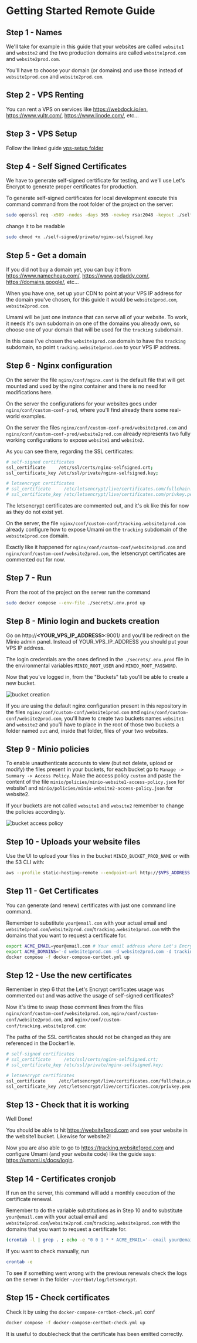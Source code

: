 # Getting Started Remote Guide

## Step 1 - Names

We'll take for example in this guide that your websites are called `website1` and `website2` and the two production domains are called `website1prod.com` and `website2prod.com`.

You'll have to choose your domain (or domains) and use those instead of `website1prod.com` and `website2prod.com`.

## Step 2 - VPS Renting

You can rent a VPS on services like https://webdock.io/en, https://www.vultr.com/, https://www.linode.com/, etc...

## Step 3 - VPS Setup

Follow the linked guide [vps-setup folder](../vps-setup/README.md)

## Step 4 - Self Signed Certificates

We have to generate self-signed certificate for testing, and we'll use Let's Encrypt to generate proper certificates for production.

To generate self-signed certificates for local development execute this command command from the root folder of the project on the server:

```bash
sudo openssl req -x509 -nodes -days 365 -newkey rsa:2048 -keyout ./self-signed/private/nginx-selfsigned.key -out ./self-signed/certs/nginx-selfsigned.crt
```

change it to be readable

```bash
sudo chmod +x ./self-signed/private/nginx-selfsigned.key
```

## Step 5 - Get a domain

If you did not buy a domain yet, you can buy it from https://www.namecheap.com/, https://www.godaddy.com/, https://domains.google/, etc...

When you have one, set up your CDN to point at your VPS IP address for the domain you've chosen, for this guide it would be `website1prod.com`, `website2prod.com`.

Umami will be just one instance that can serve all of your website. To work, it needs it's own subdomain on one of the domains you already own, so choose one of your domain that will be used for the `tracking` subdomain.

In this case I've chosen the `website1prod.com` domain to have the `tracking` subdomain, so point `tracking.website1prod.com` to your VPS IP address.

## Step 6 - Nginx configuration

On the server the file `nginx/conf/nginx.conf` is the default file that will get mounted and used by the nginx container and there is no need for modifications here.

On the server the configurations for your websites goes under `nginx/conf/custom-conf-prod`, where you'll find already there some real-world examples.

On the server the files `nginx/conf/custom-conf-prod/website1prod.com` and `nginx/conf/custom-conf-prod/website2prod.com` already represents two fully working configurations to expose `website1` and `website2`.

As you can see there, regarding the SSL certificates:

```bash
# self-signed certificates
ssl_certificate     /etc/ssl/certs/nginx-selfsigned.crt;
ssl_certificate_key /etc/ssl/private/nginx-selfsigned.key;

# letsencrypt certificates
# ssl_certificate     /etc/letsencrypt/live/certificates.com/fullchain.pem;
# ssl_certificate_key /etc/letsencrypt/live/certificates.com/privkey.pem; 
```

The letsencrypt certificates are commented out, and it's ok like this for now as they do not exist yet.

On the server, the file `nginx/conf/custom-conf/tracking.website1prod.com` already configure how to expose Umami on the `tracking` subdomain of the `website1prod.com` domain.

Exactly like it happened for `nginx/conf/custom-conf/website1prod.com` and `nginx/conf/custom-conf/website2prod.com`, the letsencrypt certificates are commented out for now.

## Step 7 - Run

From the root of the project on the server run the command

```bash
sudo docker compose --env-file ./secrets/.env.prod up
```

## Step 8 - Minio login and buckets creation

Go on http://**<YOUR_VPS_IP_ADDRESS>**:9001/ and you'll be redirect on the Minio admin panel.
Instead of YOUR_VPS_IP_ADDRESS you should put your VPS IP address.

The login credentials are the ones defined in the `./secrets/.env.prod` file in the environmental variables `MINIO_ROOT_USER` and `MINIO_ROOT_PASSWORD`.

Now that you've logged in, from the "Buckets" tab you'll be able to create a new bucket.

![bucket creation](./images/bucket-creation.png)

If you are using the default nginx configuration present in this repository in the files `nginx/conf/custom-conf/website1prod.com` and `nginx/conf/custom-conf/website2prod.com`, you'll have to create two buckets names `website1` and `website2` and you'll have to place in the root of those two buckets a folder named `out` and, inside that folder, files of your two websites.

## Step 9 - Minio policies

To enable unauthenticate accounts to view (but not delete, upload or modify) the files present in your buckets, for each bucket go to `Manage -> Summary -> Access Policy`. Make the access policy `custom` and paste the content of the file `minio/policies/minio-website1-access-policy.json` for website1 and `minio/policies/minio-website2-access-policy.json` for website2.

If your buckets are not called `website1` and `website2` remember to change the policies accordingly.

![bucket access policy](./images/bucket-access-policy.png)

## Step 10 - Uploads your website files

Use the UI to upload your files in the bucket `MINIO_BUCKET_PROD_NAME` or with the S3 CLI with:

```bash
aws --profile static-hosting-remote --endpoint-url http://$VPS_ADDRESS:$MINIO_VPS_PORT s3 cp ./out s3://$MINIO_BUCKET_PROD_NAME/ --recursive
```

## Step 11 - Get Certificates

You can generate (and renew) certificates with just one command line command.

Remember to substitute `your@email.com` with your actual email and `website1prod.com`/`website2prod.com`/`tracking.website1prod.com` with the domains that you want to request a certificate for.

```bash
export ACME_EMAIL=your@email.com # Your email address where Let's Encrypt will contact you
export ACME_DOMAINS='-d website1prod.com -d website2prod.com -d tracking.website1prod.com' # The domains to receive certificates on
docker compose -f docker-compose-certbot.yml up
```

## Step 12 - Use the new certificates

Remember in step 6 that the Let's Encrypt certificates usage was commented out and was active the usage of self-signed certificates?

Now it's time to swap those comment lines from the files `nginx/conf/custom-conf/website1prod.com`, `nginx/conf/custom-conf/website2prod.com`, and `nginx/conf/custom-conf/tracking.website1prod.com`:

The paths of the SSL certificates should not be changed as they are referenced in the Dockerfile.

```bash
# self-signed certificates
# ssl_certificate     /etc/ssl/certs/nginx-selfsigned.crt;
# ssl_certificate_key /etc/ssl/private/nginx-selfsigned.key;

# letsencrypt certificates
ssl_certificate     /etc/letsencrypt/live/certificates.com/fullchain.pem;
ssl_certificate_key /etc/letsencrypt/live/certificates.com/privkey.pem; 
```

## Step 13 - Check that it is working

Well Done! 

You should be able to hit https://website1prod.com and see your website in the website1 bucket. Likewise for website2!

Now you are also able to go to https://tracking.website1prod.com and configure Umami (and your website code) like the guide says: https://umami.is/docs/login.

## Step 14 - Certificates cronjob

If run on the server, this command will add a monthly execution of the certificate renewal.

Remember to do the variable substitutions as in Step 10 and to substitute `your@email.com` with your actual email and `website1prod.com`/`website2prod.com`/`tracking.website1prod.com` with the domains that you want to request a certificate for.

```bash
(crontab -l | grep . ; echo -e "0 0 1 * * ACME_EMAIL='--email your@email.com' ACME_DOMAINS='-d website1prod.com -d website2prod.com -d tracking.website1prod.com' docker compose -f docker-compose-certbot.yml up\n") | crontab -
```

If you want to check manually, run

```bash
crontab -e
```

To see if something went wrong with the previous renewals check the logs on the server in the folder `~/certbot/log/letsencrypt`.

## Step 15 - Check certificates

Check it by using the `docker-compose-certbot-check.yml` conf

```bash
docker compose -f docker-compose-certbot-check.yml up
```

It is useful to doublecheck that the certificate has been emitted correctly.
